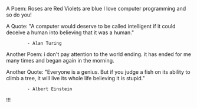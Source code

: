 A Poem:
Roses are Red
Violets are blue
I love computer programming
and so do you!

A Quote:
"A computer would deserve to be called
intelligent if it could deceive a human
into believing that it was a human."
				
			- Alan Turing

Another Poem:
i don't pay attention to the
world ending.
it has ended for me 
many times
and began again in the morning.

Another Quote:
"Everyone is a genius. But if you judge
a fish on its ability to climb a tree,
it will live its whole life believing
it is stupid."

			- Albert Einstein
!!!
